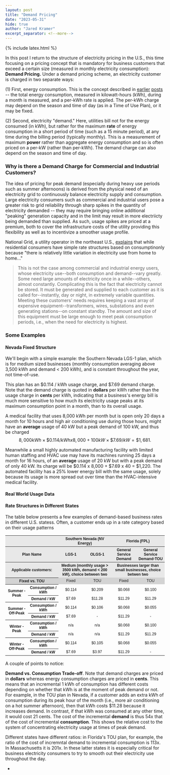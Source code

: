 ```yaml
---
layout: post
title: "Demand Pricing"
date: "2023-05-31"
hide: true
author: "Jared Kramer"
excerpt_separator: <!--more-->
---
```


<head>
  {% include latex.html %}
</head>
 
In this post I return to the structure of electricity pricing in the U.S., this time focusing on a pricing concept that is mandatory for business customers that 
exceed a certain size (measured in monthly electricity consumption): **Demand Pricing.**  Under a demand pricing scheme, an electricity customer is charged in two separate ways: 

(1) First, energy consumption.  This is the concept described in [earlier](https://jgkramer.github.io/2022/10/15/Residential-Electricity-Rates.html) [posts](https://jgkramer.github.io/2022/11/07/Electricity_Usage_Anecdotes.html) -- the total energy consumption, measured in kilowatt-hours (kWh), during a month is measured, and a per-kWh rate is applied.   The per-kWh charge may depend on the season and time of day (as in a Time of Use Plan), or it may be fixed.  

(2) Second, electricity "demand."  Here, utilities bill not for the energy consumed (in kWh), but rather for the maximum **rate** of energy consumption in a short period of time (such as a 15 minute period), at any time during the billing period (typically monthly).  This is a measurement of maximum **power** 
rather than aggregate energy consumption and so is often priced on a per-kW (rather than per-kWh).   The demand charge can also depend on the season and time of day. 

<!--more-->

### Why is there a Demand Charge for Commercial and Industrial Customers? 

The idea of pricing for peak demand (especially during heavy use periods such as summer afternoons) is derived from the physical need of an electricity grid to 
continuously balance electricity supply and consumption.  Large electricity consumers such as commercial and industrial users pose a greater risk to grid 
reliability through sharp spikes in the quantity of electricity demanded -- they may require bringing online additional "peaking" generation capacity and in the 
limit may result in more electriicty being demanded than supplied.   As such, usage spikes are priced at a premium, both to cover the infrastructure costs of the 
utility providing this flexibility as well as to incentivize a smoother usage profile.

National Grid, a utility operator in the northeast U.S., [explains](https://www9.nationalgridus.com/niagaramohawk/non_html/eff_elec-demand.pdf) that while residential consumers have simple rate structures based on consumptinonly because "there is relatively little variation in electricity use from home to home..."

> This is not the case among commercial and industrial energy users, whose electricity use--both consumption and demand--vary greatly. Some need large amounts of electricity once in a while--others, almost constantly. Complicating this is the fact that electricity cannot be stored. It must be generated and supplied to each customer as it is called for--instantly, day or night, in extremely variable quantities. Meeting these customers' needs requires keeping a vast array of expensive equipment--transformers, wires, substations and even generating stations--on constant standby. The amount and size of this equipment must be large enough to meet peak consumption periods, i.e., when the need for electricity is highest.

### Some Examples

#### Nevada Fixed Structure

We'll begin with a simple example: the Southern Nevada LGS-1 plan, which is for medium sized businesses (monthly consumption averaging above 3,500 kWh and demand < 200 kWh), and is constant throughout the year, not time-of-use. 

This plan has an $0.114 / kWh usage charge, and $7.69 demand charge.   Note that the demand charge is quoted in **dollars** per kWh rather than the usage charge in **cents** per kWh, indicating that a business's energy bill is much more sensitive to how much its electricity usage peaks at its maximum consumption point in a month, than to its overall usage. 

A medical facility that uses 8,000 kWh per month but is open only 20 days a month for 10 hours and high air conditioning use during those hours, might have an **average** usage of 40 kW but a peak demand of 100 kW, and thus be charged $$8,000 kWh \times \$0.114 / kWh x 8,000 + 100 kW \times \$7.69 / kW = \$1,681.$$

Meanwhile a small highly automated manufacturing facility with limited human staffing and HVAC use may have its machines running 25 days a month for 16 hours, of an **average** usage of 20 kW but with a peak demand of only 40 kW.  Its charge will be $0.114 x 8,000 + $7.69 x 40 = $1,220.  The automated facility has a 25% lower energy bill with the same usage, solely because its usage is more spread out over time than the HVAC-intensive medical facility. 

#### Real World Usage Data




#### Rate Structures in Different States

The table below presents a few examples of demand-based business rates in different U.S. statess.   Often, a customer ends up in a rate category based on their usage patterns 

<STYLE TYPE="text/css">
<!--
TH{font-family: Arial; font-size: 9pt; text-align: center;}
TD{font-family: Arial; font-size: 9pt; text-align: center;}
TR.gray TD, TR.gray TH {background-color: lightgray;}
TR.blue TD, TR.blue TH {background-color: #E8E8E8;}
TD.purple TH.purple {background-color: #E6E6FA;}
-->
</STYLE>
<table>
    <tr class="blue">
        <th colspan="2" scope ="colgroup"></th> 
         <th colspan="2" scope ="colgroup">Southern Nevada (NV Energy)</th> 
         <th colspan="2" scope ="colgroup">Florida (FPL)</th>
    <tr class="blue">
     <th colspan="2">Plan Name</th>
     <th>LGS-1</th> <th>OLGS-1</th> <th>General Service Demand</th><th>General Service Demand-TOU</th>
    </tr>
    <tr class="blue">
     <th colspan="2">Applicable customers:</th>
     <th colspan="2">Medium (monthly usage > 3500 kWh, demand < 200 kW), choice between two</th>
     <th colspan="2">Businesses larger than small businesses, choice betwen two</th>
    </tr>
    <tr class="gray">
     <th  colspan="2">Fixed vs. TOU</th>
     <td>Fixed</td><td>TOU</td><td>Fixed</td><td>TOU</td>
    </tr>
    <tr>
     <th rowspan="2" class="purple">Summer - Peak</th>
     <th class="purple">Consumption / kWh</th>
     <td>$0.114</td><td>$0.209</td>
     <td>$0.068</td><td>$0.100</td>
    </tr>
    <tr>
     <th class="purple">Demand / kW</th>
     <td>$7.69</td><td>$11.28</td>
     <td>$11.29</td><td>$11.29</td>
    <tr>
     <th rowspan="2" class="purple">Summer - Off-Peak</th>
     <th class="purple">Consumption / kWh</th>
     <td>$0.114</td><td>$0.106</td>
     <td>$0.068</td><td>$0.055</td>
    </tr>
    <tr>
     <th class="purple">Demand / kW</th>
     <td>$7.69</td><td>-</td>
     <td>$11.29</td><td>-</td>
    <tr>
     <th rowspan="2" class="purple">Winter - Peak</th>
     <th class="purple">Consumption / kWh</th>
     <td>n/a</td><td>n/a</td>
     <td>$0.068</td><td>$0.100</td>
    </tr>
    <tr>
     <th class="purple">Demand / kW</th>
     <td>n/a</td><td>n/a</td>
     <td>$11.29</td><td>$11.29</td>
    <tr>
     <th rowspan="2" class="purple">Winter - Off-Peak</th>
     <th class="purple">Consumption / kWh</th>
     <td>$0.114</td><td>$0.105</td>
     <td>$0.068</td><td>$0.055</td>
    </tr>
    <tr>
     <th class="purple">Demand / kW</th>
     <td>$7.69</td><td>$3.97</td>
     <td>$11.29</td><td>-</td>
</table>
                       
A couple of points to notice: 

**Demand vs. Consumption Trade-off**.   Note that demand charges are priced in **dollars** whereas energy consumption charges are priced in **cents**.  This means that an incremental 1 kWh of consumption has different costs depending on whether that kWh is at the moment of peak demand or not.   For example, in the TOU plan in Nevada, if a customer adds an extra kWh of consumption during its peak hour of the month (i.e., more air conditioning on a hot summer afternoon), then that kWh costs $11.28 because it increases demand.   In contrast, if that kWh was consumed at any other time, it would cost 21 cents.  The cost of the incremental **demand** is thus 54x that of the cost of incremental **consumption**.  This shows the relative cost to the system of concentrating electricity usage at times of peak demand.   

Different states have different ratios: in Florida's TOU plan, for example, the ratio of the cost of incremntal demand to incremental consumption is 113x.  In Massachusetts it is 201x.  In these latter states it is especially critical for business electricity consumers to try to smooth out their electricity use throughout the day. 


- 

